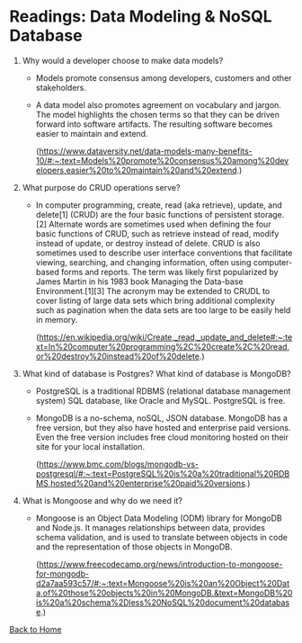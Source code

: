 # Readings: Data Modeling & NoSQL Database

1. Why would a developer choose to make data models?

    - Models promote consensus among developers, customers and other stakeholders.

    - A data model also promotes agreement on vocabulary and jargon. The model highlights the chosen terms so that they can be driven forward into software artifacts. The resulting software becomes easier to maintain and extend.

      (https://www.dataversity.net/data-models-many-benefits-10/#:~:text=Models%20promote%20consensus%20among%20developers,easier%20to%20maintain%20and%20extend.)

2. What purpose do CRUD operations serve?

    - In computer programming, create, read (aka retrieve), update, and delete[1] (CRUD) are the four basic functions of persistent storage.[2] Alternate words are sometimes used when defining the four basic functions of CRUD, such as retrieve instead of read, modify instead of update, or destroy instead of delete. CRUD is also sometimes used to describe user interface conventions that facilitate viewing, searching, and changing information, often using computer-based forms and reports. The term was likely first popularized by James Martin in his 1983 book Managing the Data-base Environment.[1][3] The acronym may be extended to CRUDL to cover listing of large data sets which bring additional complexity such as pagination when the data sets are too large to be easily held in memory.

      (https://en.wikipedia.org/wiki/Create,_read,_update_and_delete#:~:text=In%20computer%20programming%2C%20create%2C%20read,or%20destroy%20instead%20of%20delete.)

3. What kind of database is Postgres? What kind of database is MongoDB?

    - PostgreSQL is a traditional RDBMS (relational database management system) SQL database, like Oracle and MySQL. PostgreSQL is free.

    - MongoDB is a no-schema, noSQL, JSON database. MongoDB has a free version, but they also have hosted and enterprise paid versions. Even the free version includes free cloud monitoring hosted on their site for your local installation.

      (https://www.bmc.com/blogs/mongodb-vs-postgresql/#:~:text=PostgreSQL%20is%20a%20traditional%20RDBMS,hosted%20and%20enterprise%20paid%20versions.)


4. What is Mongoose and why do we need it?

    - Mongoose is an Object Data Modeling (ODM) library for MongoDB and Node.js. It manages relationships between data, provides schema validation, and is used to translate between objects in code and the representation of those objects in MongoDB.

      (https://www.freecodecamp.org/news/introduction-to-mongoose-for-mongodb-d2a7aa593c57/#:~:text=Mongoose%20is%20an%20Object%20Data,of%20those%20objects%20in%20MongoDB.&text=MongoDB%20is%20a%20schema%2Dless%20NoSQL%20document%20database.)


[Back to Home](https://pdariuslee.github.io/reading-notes/)